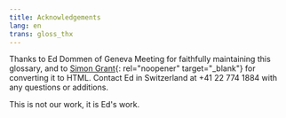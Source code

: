 ```yaml
---
title: Acknowledgements
lang: en
trans: gloss_thx
---
```

Thanks to Ed Dommen of Geneva Meeting for faithfully maintaining this glossary, and to [Simon Grant](http://www.simongrant.org/home.html){: rel="noopener" target="_blank"} for converting it to HTML. Contact Ed in Switzerland at +41 22 774 1884 with any questions or additions. 

This is not our work, it is Ed's work.
